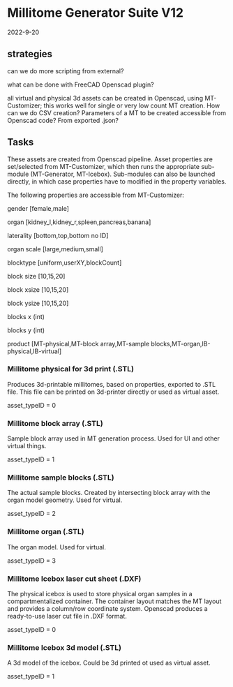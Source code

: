 # Millitome Generator Suite V12

2022-9-20

## strategies

can we do more scripting from external?

what can be done with FreeCAD Openscad plugin?

all virtual and physical 3d assets can be created in Openscad, using MT-Customizer; this works well for single or very low count MT creation. How can we do CSV creation? Parameters of a MT to be created accessible from Openscad code? From exported .json?

## Tasks

These assets are created from Openscad pipeline. Asset properties are set/selected from MT-Customizer, which then runs the appropriate sub-module (MT-Generator, MT-Icebox). Sub-modules can also be launched directly, in which case properties have to modified in the property variables.

The following properties are accessible from MT-Customizer:

gender [female,male]

organ [kidney_l,kidney_r,spleen,pancreas,banana]

laterality [bottom,top,bottom no ID]

organ scale [large,medium,small]

blocktype [uniform,userXY,blockCount]

block size [10,15,20]

block xsize [10,15,20]

block ysize [10,15,20]

blocks x (int)

blocks y (int)

product [MT-physical,MT-block array,MT-sample blocks,MT-organ,IB-physical,IB-virtual]

### Millitome physical for 3d print (.STL)

Produces 3d-printable millitomes, based on properties, exported to .STL file. This file can be printed on 3d-printer directly or used as virtual asset.

asset_typeID = 0

### Millitome block array (.STL)

Sample block array used in MT generation process. Used for UI and other virtual things.

asset_typeID = 1

### Millitome sample blocks (.STL)

The actual sample blocks. Created by intersecting block array with the organ model geometry. Used for virtual.

asset_typeID = 2

### Millitome organ (.STL)

The organ model. Used for virtual.

asset_typeID = 3

### Millitome Icebox laser cut sheet (.DXF)

The physical icebox is used to store physical organ samples in a compartmentalized container. The container layout matches the MT layout and provides a column/row coordinate system. Openscad produces a ready-to-use laser cut file in .DXF format.

asset_typeID = 0

### Millitome Icebox 3d model (.STL)

A 3d model of the icebox. Could be 3d printed ot used as virtual asset.

asset_typeID = 1









